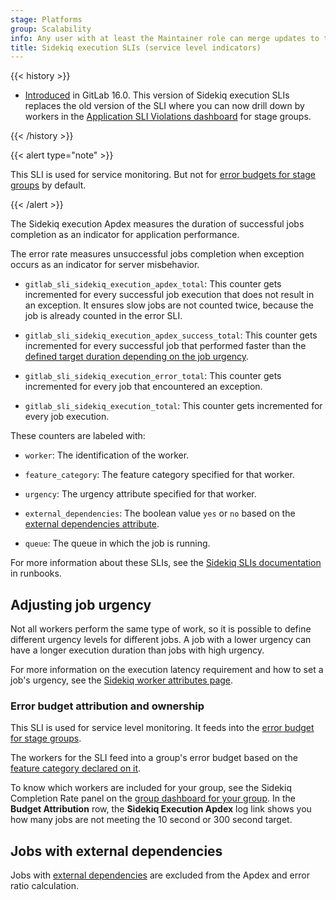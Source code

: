 ```yaml
---
stage: Platforms
group: Scalability
info: Any user with at least the Maintainer role can merge updates to this content. For details, see https://docs.gitlab.com/ee/development/development_processes.html#development-guidelines-review.
title: Sidekiq execution SLIs (service level indicators)
---
```


{{< history >}}

- [Introduced](https://gitlab.com/groups/gitlab-com/gl-infra/-/epics/700) in GitLab 16.0. This version of Sidekiq execution SLIs replaces the old version of the SLI where you can now drill down by workers in the [Application SLI Violations dashboard](https://dashboards.gitlab.net/d/general-application-sli-violations/general-application-sli-violations?orgId=1&var-PROMETHEUS_DS=Global&var-environment=gprd&var-stage=main&var-product_stage=All&var-stage_group=All&var-component=sidekiq_execution) for stage groups.

{{< /history >}}

{{< alert type="note" >}}

This SLI is used for service monitoring. But not for [error budgets for stage groups](../stage_group_observability/_index.md#error-budget)
by default.

{{< /alert >}}

The Sidekiq execution Apdex measures the duration of successful jobs completion as an indicator for
application performance.

The error rate measures unsuccessful jobs completion when exception occurs as an indicator for
server misbehavior.

- `gitlab_sli_sidekiq_execution_apdex_total`: This counter gets
  incremented for every successful job execution that does not result in an exception. It ensures slow jobs are not
  counted twice, because the job is already counted in the error SLI.

- `gitlab_sli_sidekiq_execution_apdex_success_total`: This counter gets
  incremented for every successful job that performed faster than
  the [defined target duration depending on the job urgency](../sidekiq/worker_attributes.md#job-urgency).

- `gitlab_sli_sidekiq_execution_error_total`: This counter gets
  incremented for every job that encountered an exception.

- `gitlab_sli_sidekiq_execution_total`: This counter gets
  incremented for every job execution.

These counters are labeled with:

- `worker`: The identification of the worker.

- `feature_category`: The feature category specified for that worker.

- `urgency`: The urgency attribute specified for that worker.

- `external_dependencies`: The boolean value `yes` or `no` based on the [external dependencies attribute](../sidekiq/worker_attributes.md#jobs-with-external-dependencies).

- `queue`: The queue in which the job is running.

For more information about these SLIs, see the [Sidekiq SLIs documentation](https://gitlab.com/gitlab-com/runbooks/-/blob/master/docs/sidekiq/sidekiq-slis.md) in runbooks.

## Adjusting job urgency

Not all workers perform the same type of work, so it is possible to
define different urgency levels for different jobs. A job with a
lower urgency can have a longer execution duration than jobs with high urgency.

For more information on the execution latency requirement and how to set a job's urgency, see the [Sidekiq worker attributes page](../sidekiq/worker_attributes.md#job-urgency).

### Error budget attribution and ownership

This SLI is used for service level monitoring. It feeds into the
[error budget for stage groups](../stage_group_observability/_index.md#error-budget).

The workers for the SLI feed into a group's error budget based on the
[feature category declared on it](../feature_categorization/_index.md).

To know which workers are included for your group, see the
Sidekiq Completion Rate panel on the
[group dashboard for your group](https://dashboards.gitlab.net/dashboards/f/stage-groups/stage-groups).
In the **Budget Attribution** row, the **Sidekiq Execution Apdex** log link shows you
how many jobs are not meeting the 10 second or 300 second target.

## Jobs with external dependencies

Jobs with [external dependencies](../sidekiq/worker_attributes.md#jobs-with-external-dependencies) are excluded from
the Apdex and error ratio calculation.
